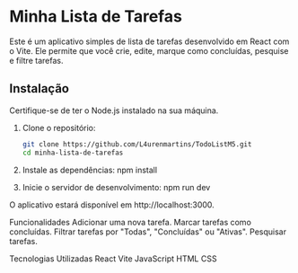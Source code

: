# Minha Lista de Tarefas

Este é um aplicativo simples de lista de tarefas desenvolvido em React com o Vite. Ele permite que você crie, edite, marque como concluídas, pesquise e filtre tarefas.

## Instalação

Certifique-se de ter o Node.js instalado na sua máquina.

1. Clone o repositório:

   ```bash
   git clone https://github.com/L4urenmartins/TodoListM5.git
   cd minha-lista-de-tarefas

   ```

2. Instale as dependências:
   npm install

3. Inicie o servidor de desenvolvimento:
   npm run dev

O aplicativo estará disponível em http://localhost:3000.

Funcionalidades
Adicionar uma nova tarefa.
Marcar tarefas como concluídas.
Filtrar tarefas por "Todas", "Concluídas" ou "Ativas".
Pesquisar tarefas.

Tecnologias Utilizadas
React
Vite
JavaScript
HTML
CSS
